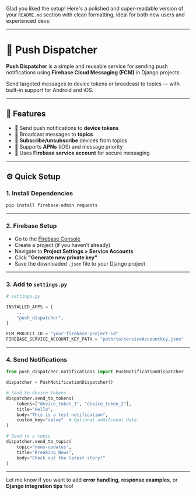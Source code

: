 Glad you liked the setup! Here's a polished and super-readable version of your `README.md` section with clean formatting, ideal for both new users and experienced devs:

---

# 🔔 Push Dispatcher

**Push Dispatcher** is a simple and reusable service for sending push notifications using **Firebase Cloud Messaging (FCM)** in Django projects.

Send targeted messages to device tokens or broadcast to topics — with built-in support for Android and iOS.

---

## 🚀 Features

- 🔹 Send push notifications to **device tokens**
- 🔹 Broadcast messages to **topics**
- 🔹 **Subscribe/unsubscribe** devices from topics
- 🔹 Supports **APNs** (iOS) and message priority
- 🔹 Uses **Firebase service account** for secure messaging

---

## ⚙️ Quick Setup

### 1. Install Dependencies

```bash
pip install firebase-admin requests
```

---

### 2. Firebase Setup

- Go to the [Firebase Console](https://console.firebase.google.com)
- Create a project (if you haven’t already)
- Navigate to **Project Settings > Service Accounts**
- Click **"Generate new private key"**
- Save the downloaded `.json` file to your Django project

---

### 3. Add to `settings.py`

```python
# settings.py

INSTALLED_APPS = [
    ...
    "push_dispatcher",
]

FCM_PROJECT_ID = "your-firebase-project-id"
FIREBASE_SERVICE_ACCOUNT_KEY_PATH = "path/to/serviceAccountKey.json"
```

---

### 4. Send Notifications

```python
from push_dispatcher.notifications import PushNotificationDispatcher

dispatcher = PushNotificationDispatcher()

# Send to device tokens
dispatcher.send_to_tokens(
    tokens=["device_token_1", "device_token_2"],
    title="Hello",
    body="This is a test notification",
    custom_key="value"  # Optional additional data
)

# Send to a topic
dispatcher.send_to_topic(
    topic="news-updates",
    title="Breaking News",
    body="Check out the latest story!"
)
```

---

Let me know if you want to add **error handling**, **response examples**, or **Django integration tips** too!
